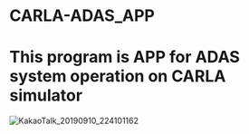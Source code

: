 # CARLA-ADAS_APP
# This program is APP for ADAS system operation on CARLA simulator
![KakaoTalk_20190910_224101162](https://user-images.githubusercontent.com/50685353/64622620-9547d480-d422-11e9-91a1-3aa67205f0dd.png)
